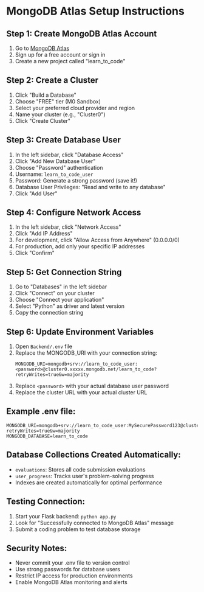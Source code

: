 # MongoDB Atlas Setup Instructions

## Step 1: Create MongoDB Atlas Account
1. Go to [MongoDB Atlas](https://www.mongodb.com/atlas)
2. Sign up for a free account or sign in
3. Create a new project called "learn_to_code"

## Step 2: Create a Cluster
1. Click "Build a Database"
2. Choose "FREE" tier (M0 Sandbox)
3. Select your preferred cloud provider and region
4. Name your cluster (e.g., "Cluster0")
5. Click "Create Cluster"

## Step 3: Create Database User
1. In the left sidebar, click "Database Access"
2. Click "Add New Database User"
3. Choose "Password" authentication
4. Username: `learn_to_code_user`
5. Password: Generate a strong password (save it!)
6. Database User Privileges: "Read and write to any database"
7. Click "Add User"

## Step 4: Configure Network Access
1. In the left sidebar, click "Network Access"
2. Click "Add IP Address"
3. For development, click "Allow Access from Anywhere" (0.0.0.0/0)
4. For production, add only your specific IP addresses
5. Click "Confirm"

## Step 5: Get Connection String
1. Go to "Databases" in the left sidebar
2. Click "Connect" on your cluster
3. Choose "Connect your application"
4. Select "Python" as driver and latest version
5. Copy the connection string

## Step 6: Update Environment Variables
1. Open `Backend/.env` file
2. Replace the MONGODB_URI with your connection string:
   ```
   MONGODB_URI=mongodb+srv://learn_to_code_user:<password>@cluster0.xxxxx.mongodb.net/learn_to_code?retryWrites=true&w=majority
   ```
3. Replace `<password>` with your actual database user password
4. Replace the cluster URL with your actual cluster URL

## Example .env file:
```
MONGODB_URI=mongodb+srv://learn_to_code_user:MySecurePassword123@cluster0.abc123.mongodb.net/learn_to_code?retryWrites=true&w=majority
MONGODB_DATABASE=learn_to_code
```

## Database Collections Created Automatically:
- `evaluations`: Stores all code submission evaluations
- `user_progress`: Tracks user's problem-solving progress
- Indexes are created automatically for optimal performance

## Testing Connection:
1. Start your Flask backend: `python app.py`
2. Look for "Successfully connected to MongoDB Atlas" message
3. Submit a coding problem to test database storage

## Security Notes:
- Never commit your .env file to version control
- Use strong passwords for database users
- Restrict IP access for production environments
- Enable MongoDB Atlas monitoring and alerts
